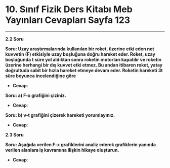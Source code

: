 # 10. Sınıf Fizik Ders Kitabı Meb Yayınları Cevapları Sayfa 123

---

**2.2 Soru**

**Soru: Uzay araştırmalarında kullanılan bir roket, üzerine etki eden net kuvvetin (F) etkisiyle uzay boşluğuna doğru hareket eder. Roket, uzay boşluğunda t süre yol aldıktan sonra roketin motorları kapatılır ve roketin üzerine herhangi bir dış kuvvet etki etmez. Bu andan itibaren roket, yatay doğrultuda sabit bir hızla hareket etmeye devam eder. Roketin hareketi 3t süre boyunca incelendiğine göre**

-   **Cevap**:

**Soru: a) F-x grafiğini çiziniz.**

-   **Cevap**:

**Soru: b) ν-t grafiğini çizerek hareketi yorumlayınız.**

-   **Cevap**:

**2.3 Soru**

**Soru: Aşağıda verilen F-x grafiklerini analiz ederek grafiklerin yanında verilen alanlara iş kavramına ilişkin hikaye oluşturun.**

-   **Cevap**: